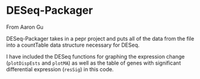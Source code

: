 # DESeq-Packager
From Aaron Gu

DESeq-Packager takes in a pepr project and puts all of the data from the file into a countTable data structure necessary for DESeq.

I have included the DESeq functions for graphing the expression change (`plotDispEsts` and `plotMA`) as well as the table of genes with significant differential expression (`resSig`) in this code.
